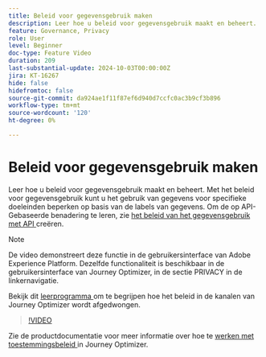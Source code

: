 ```yaml
---
title: Beleid voor gegevensgebruik maken
description: Leer hoe u beleid voor gegevensgebruik maakt en beheert.
feature: Governance, Privacy
role: User
level: Beginner
doc-type: Feature Video
duration: 209
last-substantial-update: 2024-10-03T00:00:00Z
jira: KT-16267
hide: false
hidefromtoc: false
source-git-commit: da924ae1f11f87ef6d940d7ccfc0ac3b9cf3b896
workflow-type: tm+mt
source-wordcount: '120'
ht-degree: 0%

---
```



# Beleid voor gegevensgebruik maken

Leer hoe u beleid voor gegevensgebruik maakt en beheert. Met het beleid voor gegevensgebruik kunt u het gebruik van gegevens voor specifieke doeleinden beperken op basis van de labels van gegevens. Om de op API-Gebaseerde benadering te leren, zie [ het beleid van het gegevensgebruik met API ](https://experienceleague.adobe.com/nl/docs/experience-platform/data-governance/policies/create) creëren.

>[!NOTE]
>
>De video demonstreert deze functie in de gebruikersinterface van Adobe Experience Platform. Dezelfde functionaliteit is beschikbaar in de gebruikersinterface van Journey Optimizer, in de sectie PRIVACY in de linkernavigatie.
>
>Bekijk dit [ leerprogramma ](/help/privacy/enforce-data-usage-policies-in-journey-optimizer-channels.md) om te begrijpen hoe het beleid in de kanalen van Journey Optimizer wordt afgedwongen.

>[!VIDEO](https://video.tv.adobe.com/v/32977/?learn=on)

Zie de productdocumentatie voor meer informatie over hoe te [ werken met toestemmingsbeleid ](https://experienceleague.adobe.com/en/docs/journey-optimizer/using/privacy/consent/consent-restricted) in Journey Optimizer.
